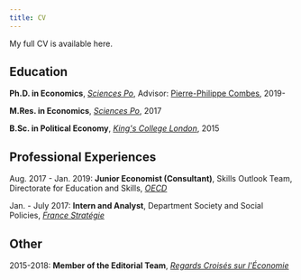 ```yaml
---
title: CV
---
```


My full CV is available here.

## Education

**Ph.D. in Economics**, *[Sciences Po](https://www.sciencespo.fr/)*, Advisor: [Pierre-Philippe Combes](https://www.gate.cnrs.fr/spip.php?article1024&lang=en/), 2019-

**M.Res. in Economics**, *[Sciences Po](https://www.sciencespo.fr/)*, 2017

**B.Sc. in Political Economy**, *[King's College London](https://www.kcl.ac.uk/)*, 2015

## Professional Experiences

Aug. 2017 - Jan. 2019: **Junior Economist (Consultant)**, Skills Outlook Team, Directorate for Education and Skills, *[OECD](http://www.oecd.org)*

Jan. - July 2017: **Intern and Analyst**, Department Society and Social Policies, *[France Stratégie](https://www.strategie.gouv.fr/)*


## Other

2015-2018: **Member of the Editorial Team**, *[Regards Croisés sur l'Économie](https://www.cairn.info/revue-regards-croises-sur-l-economie.htm)*
